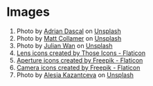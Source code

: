 # Images
1. Photo by <a href="https://unsplash.com/@dascal?utm_source=unsplash&utm_medium=referral&utm_content=creditCopyText">Adrian Dascal</a> on <a href="https://unsplash.com/photos/X0lTXXhZY0c?utm_source=unsplash&utm_medium=referral&utm_content=creditCopyText">Unsplash</a>
2. Photo by <a href="https://unsplash.com/@breakyourboundaries4?utm_source=unsplash&utm_medium=referral&utm_content=creditCopyText">Matt Collamer</a> on <a href="https://unsplash.com/photos/2zmvYDBqnAA?utm_source=unsplash&utm_medium=referral&utm_content=creditCopyText">Unsplash</a>
3. Photo by <a href="https://unsplash.com/@julianwan?utm_source=unsplash&utm_medium=referral&utm_content=creditCopyText">Julian Wan</a> on <a href="https://unsplash.com/photos/WNoLnJo7tS8?utm_source=unsplash&utm_medium=referral&utm_content=creditCopyText">Unsplash</a>
4. <a href="https://www.flaticon.com/free-icons/lens" title="lens icons">Lens icons created by Those Icons - Flaticon</a>
5. <a href="https://www.flaticon.com/free-icons/aperture" title="aperture icons">Aperture icons created by Freepik - Flaticon</a>
6. <a href="https://www.flaticon.com/free-icons/camera" title="camera icons">Camera icons created by Freepik - Flaticon</a>
7. Photo by <a href="https://unsplash.com/@alesiaskaz?utm_source=unsplash&utm_medium=referral&utm_content=creditCopyText">Alesia Kazantceva</a> on <a href="https://unsplash.com/photos/E8dAbseeFLo?utm_source=unsplash&utm_medium=referral&utm_content=creditCopyText">Unsplash</a>
  